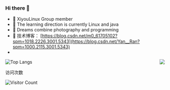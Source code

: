 ### Hi there 👋

- 🔭 XiyouLinux Group member
- 🌱 The learning direction is currently Linux and java
- 🤔 Dreams combine photography and programming
- 💬 技术博客： [https://blog.csdn.net/m0_61705102?spm=1018.2226.3001.5343](https://blog.csdn.net/Yan__Ran?spm=1000.2115.3001.5343)
- 
<img align="right" src="https://github-readme-stats.vercel.app/api?username=gueFDF&show_icons=true&icon_color=CE1D2D&text_color=718096&bg_color=ffffff&hide_title=true" />



![Top Langs](https://github-readme-stats.vercel.app/api/top-langs/?username=gueFDF&hide=css,html,swig,javascript&&layout=compact&locale=cn&theme=dracula)




访问次数

![Visitor Count](https://profile-counter.glitch.me/gueFDF/count.svg)
